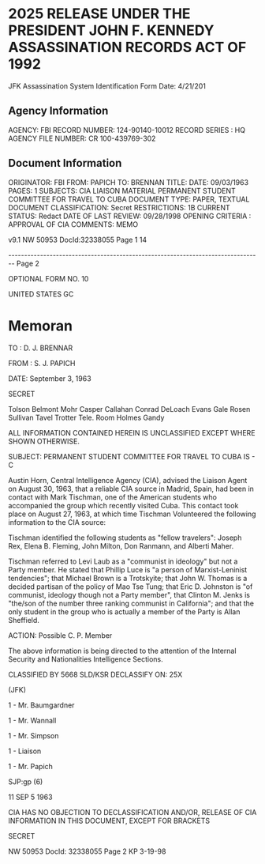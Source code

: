 # 2025 RELEASE UNDER THE PRESIDENT JOHN F. KENNEDY ASSASSINATION RECORDS ACT OF 1992

JFK Assassination System
Identification Form
Date: 4/21/201

## Agency Information

AGENCY: FBI
RECORD NUMBER: 124-90140-10012
RECORD SERIES : HQ
AGENCY FILE NUMBER: CR 100-439769-302

## Document Information

ORIGINATOR: FBI
FROM: PAPICH
TO: BRENNAN
TITLE:
DATE: 09/03/1963
PAGES: 1
SUBJECTS: CIA LIAISON MATERIAL
PERMANENT STUDENT COMMITTEE FOR TRAVEL TO
CUBA
DOCUMENT TYPE: PAPER, TEXTUAL DOCUMENT
CLASSIFICATION: Secret
RESTRICTIONS: 1B
CURRENT STATUS: Redact
DATE OF LAST REVIEW: 09/28/1998
OPENING CRITERIA : APPROVAL OF CIA
COMMENTS: MEMO

v9.1
NW 50953 DocId:32338055 Page 1
14


-------------------------------------------------------------------------------- Page 2

OPTIONAL FORM NO. 10

UNITED STATES GC

# Memoran

TO : D. J. BRENNAR

FROM : S. J. PAPICH

DATE: September 3, 1963

SECRET

Tolson
Belmont
Mohr
Casper
Callahan
Conrad
DeLoach
Evans
Gale
Rosen
Sullivan
Tavel
Trotter
Tele. Room
Holmes
Gandy

ALL INFORMATION CONTAINED
HEREIN IS UNCLASSIFIED EXCEPT
WHERE SHOWN OTHERWISE.

SUBJECT: PERMANENT STUDENT COMMITTEE
FOR TRAVEL TO CUBA
IS - C

Austin Horn, Central Intelligence Agency (CIA), advised the Liaison Agent on August 30, 1963, that a reliable CIA source in Madrid, Spain, had been in contact with Mark Tischman, one of the American students who accompanied the group which recently visited Cuba. This contact took place on August 27, 1963, at which time Tischman Volunteered the following information to the CIA source:

Tischman identified the following students as "fellow travelers": Joseph Rex, Elena B. Fleming, John Milton, Don Ranmann, and Alberti Maher.

Tischman referred to Levi Laub as a "communist in ideology" but not a Party member. He stated that Phillip Luce is "a person of Marxist-Leninist tendencies"; that Michael Brown is a Trotskyite; that John W. Thomas is a decided partisan of the policy of Mao Tse Tung; that Eric D. Johnston is "of communist, ideology though not a Party member", that Clinton M. Jenks is "the/son of the number three ranking communist in California"; and that the only student in the group who is actually a member of the Party is Allan Sheffield.

ACTION: Possible C. P. Member

The above information is being directed to the attention of the Internal Security and Nationalities Intelligence Sections.

CLASSIFIED BY 5668 SLD/KSR
DECLASSIFY ON: 25X

(JFK)

1 - Mr. Baumgardner

1 - Mr. Wannall

1 - Mr. Simpson

1 - Liaison

1 - Mr. Papich

SJP:gp (6)

11 SEP 5 1963

CIA HAS NO OBJECTION TO
DECLASSIFICATION AND/OR,
RELEASE OF CIA INFORMATION
IN THIS DOCUMENT, EXCEPT FOR BRACKETS

SECRET

NW 50953 DocId: 32338055 Page 2
KP 3-19-98
